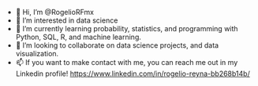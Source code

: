 - 👋 Hi, I’m @RogelioRFmx
- 👀 I’m interested in data science
- 🌱 I’m currently learning probability, statistics, and programming with Python, SQL, R, and machine learning. 
- 💞️ I’m looking to collaborate on data science projects, and data visualization.
- 📫 If you want to make contact with me, you can reach me out in my Linkedin profile! https://www.linkedin.com/in/rogelio-reyna-bb268b14b/ 

<!---
RogelioRFmx/RogelioRFmx is a ✨ special ✨ repository because its `README.md` (this file) appears on your GitHub profile.
You can click the Preview link to take a look at your changes.
--->
